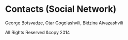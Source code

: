 Contacts (Social Network)
========

George Botsvadze, Otar Gogolashvili, Bidzina Aivazashvili

All Rights Reserved &copy 2014
